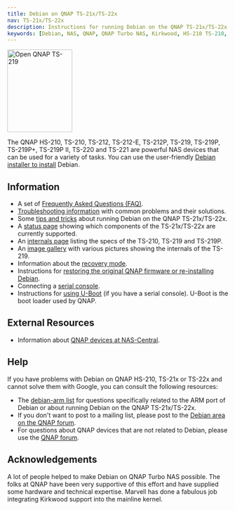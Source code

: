 ```yaml
---
title: Debian on QNAP TS-21x/TS-22x
nav: TS-21x/TS-22x
description: Instructions for running Debian on the QNAP TS-21x/TS-22x
keywords: [Debian, NAS, QNAP, QNAP Turbo NAS, Kirkwood, HS-210 TS-210, TS-212, TS-212-E, TS-212P, TS-219, TS-219P, TS-219P+, TS-219P II, TS-220, TS-221]
---
```


<div class="right">
<img src = "images/r_ts219p.jpg" class="border" alt="Open QNAP TS-219" width="148" height="188" />
</div>

The QNAP HS-210, TS-210, TS-212, TS-212-E, TS-212P, TS-219, TS-219P, TS-219P+, TS-219P II, TS-220 and TS-221 are
powerful NAS devices that can be used for a variety of tasks.  You can use
the user-friendly <a href = "install/">Debian installer to install</a>
Debian.

<h2>Information</h2>

<ul>

<li>A set of <a href = "faq/">Frequently Asked Questions (FAQ)</a>.</li>

<li><a href = "troubleshooting/">Troubleshooting information</a> with common
problems and their solutions.</li>

<li>Some <a href = "tips/">tips and tricks</a> about running Debian on the
QNAP TS-21x/TS-22x.</li>

<li>A <a href = "status/">status page</a> showing which components of the
TS-21x/TS-22x are currently supported.</li>

<li>An <a href = "specs/">internals page</a> listing the specs of the
TS-210, TS-219 and TS-219P.</li>

<li>An <a href = "gallery/">image gallery</a> with various pictures showing
the internals of the TS-219.</li>

<li>Information about the <a href = "recovery/">recovery mode</a>.</li>

<li>Instructions for <a href = "deinstall/">restoring the original QNAP
firmware or re-installing Debian</a>.</li>

<li>Connecting a <a href = "serial/">serial console</a>.</li>

<li>Instructions for <a href = "uboot/">using U-Boot</a> (if you have a
serial console).  U-Boot is the boot loader used by QNAP.</li>

</ul>

<h2>External Resources</h2>

<ul>

<li>Information about <a href = "http://qnap.nas-central.org/">QNAP devices
at NAS-Central</a>.</li>

</ul>

<h2>Help</h2>

If you have problems with Debian on QNAP HS-210, TS-21x or TS-22x and
cannot solve them with Google, you can consult the following resources:

<ul>

<li>The <a href = "http://lists.debian.org/debian-arm/">debian-arm list</a>
for questions specifically related to the ARM port of Debian or about
running Debian on the QNAP TS-21x/TS-22x.</li>

<li>If you don't want to post to a mailing list, please post to the
<a href = "http://forum.qnap.com/viewforum.php?f=147">Debian area
on the QNAP forum</a>.</li>

<li>For questions about QNAP devices that are not related to Debian,
please use the <a href = "http://forum.qnap.com/">QNAP forum</a>.</li>

</ul>

<h2>Acknowledgements</h2>

A lot of people helped to make Debian on QNAP Turbo NAS possible.  The
folks at QNAP have been very supportive of this effort and have supplied
some hardware and technical expertise.  Marvell has done a fabulous job
integrating Kirkwood support into the mainline kernel.

